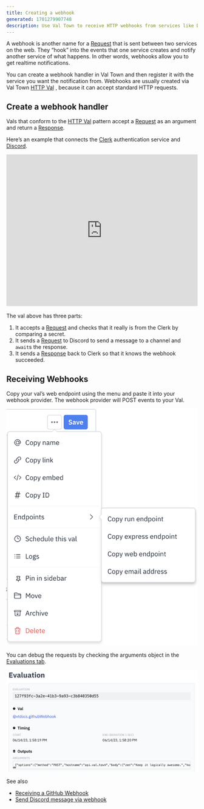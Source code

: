 ```yaml
---
title: Creating a webhook
generated: 1701279907748
description: Use Val Town to receive HTTP webhooks from services like Discord or Stripe
---
```


A webhook is another name for a
[Request](https://developer.mozilla.org/en-US/docs/web/api/request) that is sent
between two services on the web. They “hook” into the events that one service
creates and notify another service of what happens. In other words, webhooks
allow you to get realtime notifications.

You can create a webhook handler in Val Town and then register it with the
service you want the notification from. Webhooks are usually created via Val
Town [HTTP Val](/types/http) , because it can accept standard HTTP requests.

## Create a webhook handler

Vals that conform to the [HTTP Val](/types/http) pattern accept a
[Request](https://developer.mozilla.org/en-US/docs/web/api/request) as an
argument and return a
[Response](https://developer.mozilla.org/en-US/docs/web/api/response).

Here’s an example that connects the [Clerk](http://clerk.com) authentication
service and [Discord](http://discord.com).

<div class="not-content">
  <iframe src="https://www.val.town/embed/neverstew.handleDiscordNewUser" width="100%" frameborder="no" style="height: 400px;">
    &#x20;
  </iframe>
</div>

The val above has three parts:

1. It accepts a
   [Request](https://developer.mozilla.org/en-US/docs/web/api/request) and
   checks that it really is from the Clerk by comparing a secret.
2. It sends a
   [Request](https://developer.mozilla.org/en-US/docs/web/api/request) to
   Discord to send a message to a channel and `await`s the response.
3. It sends a
   [Response](https://developer.mozilla.org/en-US/docs/web/api/response) back to
   Clerk so that it knows the webhook succeeded.

## Receiving Webhooks

Copy your val’s web endpoint using the menu and paste it into your webhook
provider. The webhook provider will POST events to your Val.

![Untitled](./creating-a-webhook/untitled.png)

You can debug the requests by checking the arguments object in the
[Evaluations tab](https://www.val.town/settings/evaluations).

![Screenshot 2023-06-14 at 14.36.06.png](./creating-a-webhook/screenshot_2023-06-14_at_143606.png)

See also

- [Receiving a GitHub Webhook](/integrations/github/receiving-a-github-webhook)
- [Send Discord message via webhook](/integrations/discord/send-discord-message-via-webhook)
